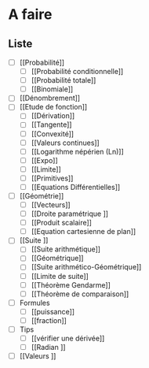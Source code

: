 # A faire
## Liste
- [ ] [[Probabilité]]
	- [ ] [[Probabilité conditionnelle]]
	- [ ] [[Probabilité totale]]
	- [ ] [[Binomiale]]
- [ ] [[Dénombrement]]
- [ ] [[Etude de fonction]]
	- [ ] [[Dérivation]]
	- [ ] [[Tangente]]
	- [ ] [[Convexité]]
	- [ ] [[Valeurs continues]]
	- [ ] [[Logarithme népérien (Ln)]]
	- [ ] [[Expo]]
	- [ ] [[Limite]]
	- [ ] [[Primitives]]
	- [ ] [[Equations Différentielles]]
- [ ] [[Géométrie]]
	- [ ] [[Vecteurs]]
	- [ ] [[Droite paramétrique ]]
	- [ ] [[Produit scalaire]]
	- [ ] [[Equation cartesienne de plan]]
- [ ] [[Suite ]]
	- [ ] [[Suite arithmétique]]
	- [ ] [[Géométrique]]
	- [ ] [[Suite arithmético-Géométrique]]
	- [ ] [[Limite de suite]]
	- [ ] [[Théorème Gendarme]]
	- [ ] [[Théorème de comparaison]]

- [ ] Formules
	- [ ] [[puissance]]
	- [ ] [[fraction]]
- [ ] Tips 
	- [ ] [[vérifier une dérivée]]
	- [ ] [[Radian ]]
- [ ] [[Valeurs ]]
